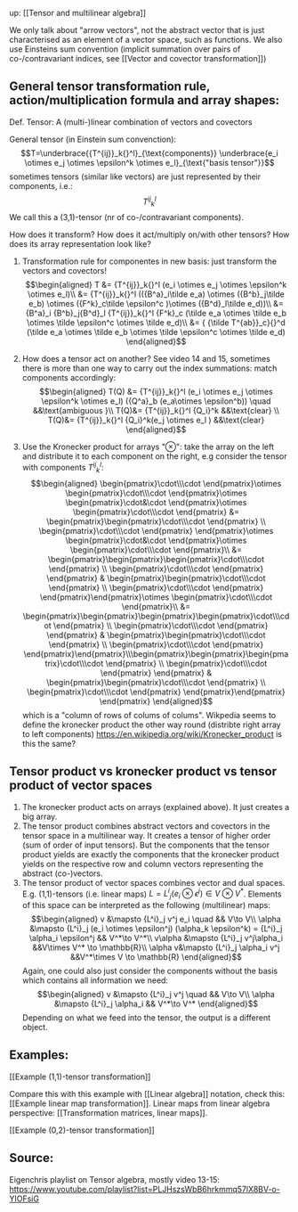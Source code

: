 up: [[Tensor and multilinear algebra]]

We only talk about "arrow vectors", not the abstract vector that is just characterised as an element of a vector space, such as functions.
We also use Einsteins sum convention (implicit summation over pairs of co-/contravariant indices, see [[Vector and covector transformation]])


## General tensor transformation rule, action/multiplication formula and array shapes:
Def. Tensor: A (multi-)linear combination of vectors and covectors

General tensor (in Einstein sum convenction):
$$T=\underbrace{{T^{ij}}_k{}^l}_{\text{components}} \underbrace{e_i \otimes e_j  \otimes \epsilon^k \otimes e_l}_{\text{"basis tensor"}}$$
sometimes tensors (similar like vectors) are just represented by their components, i.e.:
$$
    {T^{ij}}_k{}^l
$$
We call this a (3,1)-tensor (nr of co-/contravariant components).

How does it transform? How does it act/multiply on/with other tensors? How does its array representation look like?
1. Transformation rule for componentes in new basis: just transform the vectors and covectors! 
$$\begin{aligned}
T &= {T^{ij}}_k{}^l (e_i \otimes e_j  \otimes \epsilon^k \otimes e_l)\\
&= {T^{ij}}_k{}^l (({B^a}_i\tilde e_a) \otimes ({B^b}_j\tilde e_b)  \otimes ({F^k}_c\tilde \epsilon^c )\otimes ({B^d}_l\tilde e_d))\\
&= {B^a}_i {B^b}_j{B^d}_l {T^{ij}}_k{}^l {F^k}_c (\tilde e_a \otimes \tilde e_b  \otimes \tilde \epsilon^c \otimes \tilde e_d)\\
&= { {\tilde T^{ab}}_c}{}^d  (\tilde e_a \otimes \tilde e_b  \otimes \tilde \epsilon^c \otimes \tilde e_d)
\end{aligned}$$
2. How does a tensor act on another? See video 14 and 15, sometimes there is more than one way to carry out the index summations: match components accordingly:
$$\begin{aligned}
    T(Q) &= {T^{ij}}_k{}^l (e_i \otimes e_j  \otimes \epsilon^k \otimes e_l) ({Q^a}_b (e_a\otimes \epsilon^b)) \quad &&\text{ambiguous }\\
    T(Q)&= {T^{ij}}_k{}^l {Q_i}^k &&\text{clear} \\
    T(Q)&= {T^{ij}}_k{}^l {Q_i}^k(e_j \otimes e_l ) &&\text{clear} 
\end{aligned}$$

1. Use the Kronecker product for arrays "$\otimes$": take the array on the left and distribute it to each component on the right, e.g consider the tensor with components ${{T^{ij}}_k}^l$:
$$\begin{aligned}
\begin{pmatrix}\cdot\\\cdot \end{pmatrix}\otimes \begin{pmatrix}\cdot\\\cdot \end{pmatrix}\otimes \begin{pmatrix}\cdot&\cdot \end{pmatrix}\otimes \begin{pmatrix}\cdot\\\cdot \end{pmatrix}
&= \begin{pmatrix}\begin{pmatrix}\cdot\\\cdot \end{pmatrix} \\ \begin{pmatrix}\cdot\\\cdot \end{pmatrix} \end{pmatrix}\otimes \begin{pmatrix}\cdot&\cdot \end{pmatrix}\otimes \begin{pmatrix}\cdot\\\cdot \end{pmatrix}\\
&= \begin{pmatrix}\begin{pmatrix}\begin{pmatrix}\cdot\\\cdot \end{pmatrix} \\ \begin{pmatrix}\cdot\\\cdot \end{pmatrix} \end{pmatrix} & \begin{pmatrix}\begin{pmatrix}\cdot\\\cdot \end{pmatrix} \\ \begin{pmatrix}\cdot\\\cdot \end{pmatrix} \end{pmatrix}\end{pmatrix}\otimes \begin{pmatrix}\cdot\\\cdot \end{pmatrix}\\
&= \begin{pmatrix}\begin{pmatrix}\begin{pmatrix}\begin{pmatrix}\cdot\\\cdot \end{pmatrix} \\ \begin{pmatrix}\cdot\\\cdot \end{pmatrix} \end{pmatrix} & \begin{pmatrix}\begin{pmatrix}\cdot\\\cdot \end{pmatrix} \\ \begin{pmatrix}\cdot\\\cdot \end{pmatrix} \end{pmatrix}\end{pmatrix}\\\begin{pmatrix}\begin{pmatrix}\begin{pmatrix}\cdot\\\cdot \end{pmatrix} \\ \begin{pmatrix}\cdot\\\cdot \end{pmatrix} \end{pmatrix} & \begin{pmatrix}\begin{pmatrix}\cdot\\\cdot \end{pmatrix} \\ \begin{pmatrix}\cdot\\\cdot \end{pmatrix} \end{pmatrix}\end{pmatrix} \end{pmatrix}
\end{aligned}$$
which is a "column of rows of colums of colums".
Wikpedia seems to define the kronecker product the other way round (distribte right array to left components) https://en.wikipedia.org/wiki/Kronecker_product
is this the same?


## Tensor product vs kronecker product vs tensor product of vector spaces
1. The kronecker product acts on arrays (explained above). It just creates a big array.
2. The tensor product combines abstract vectors and covectors in the tensor space in a multilinear way. It creates a tensor of higher order (sum of order of input tensors). But the components that the tensor product yields are exactly the components that the kronecker product yields on the respective row and column vectors representing the abstract (co-)vectors.
3. The tensor product of vector spaces combines vector and dual spaces. E.g. (1,1)-tensors (i.e. linear maps) $L={L^i}_j (e_i\otimes \epsilon^j) \in V \otimes V^*$. Elements of this space can be interpreted as the following (multilinear) maps:
$$\begin{aligned}
     v &\mapsto {L^i}_j v^j e_i \quad && V\to V\\
     \alpha &\mapsto {L^i}_j (e_i \otimes \epsilon^j)  (\alpha_k \epsilon^k) = {L^i}_j \alpha_i \epsilon^j && V^*\to V^*\\
     v\alpha &\mapsto {L^i}_j v^j\alpha_i &&V\times V^* \to \mathbb{R}\\
     \alpha v&\mapsto {L^i}_j \alpha_i v^j &&V^*\times V  \to \mathbb{R}
\end{aligned}$$
Again, one could also just consider the components without the basis which contains all information we need:
$$\begin{aligned}
     v &\mapsto {L^i}_j v^j \quad && V\to V\\
     \alpha &\mapsto {L^i}_j \alpha_i && V^*\to V^*
\end{aligned}$$
Depending on what we feed into the tensor, the output is a different object.


## Examples: 
[[Example (1,1)-tensor transformation]]

Compare this with this example with [[Linear algebra]] notation, check this:
[[Example linear map transformation]].
Linear maps from linear algebra perspective: [[Transformation matrices, linear maps]].

[[Example (0,2)-tensor transformation]]


## Source:
Eigenchris playlist on Tensor algebra, mostly video 13-15: https://www.youtube.com/playlist?list=PLJHszsWbB6hrkmmq57lX8BV-o-YIOFsiG